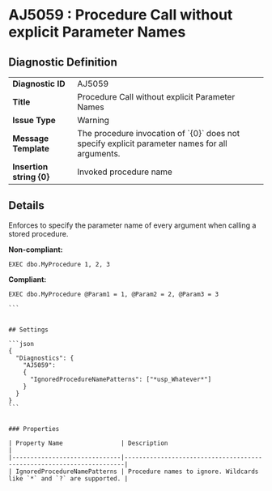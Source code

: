 # AJ5059 : Procedure Call without explicit Parameter Names

## Diagnostic Definition

<table>
  <tr>
    <td class="header"><b>Diagnostic ID</b></td>
    <td>AJ5059</td>
  </tr>
  <tr>
    <td class="header"><b>Title</b></td>
    <td>Procedure Call without explicit Parameter Names</td>
  </tr>
  <tr>
    <td class="header"><b>Issue Type</b></td>
    <td>Warning</td>
  </tr>
  <tr>
    <td class="header"><b>Message Template</b></td>
    <td>The procedure invocation of `{0}` does not specify explicit parameter names for all arguments.</td>
  </tr>
    <tr>
    <td class="header"><b>Insertion string {0}</b></td>
    <td>Invoked procedure name</td>
  </tr>

</table>

## Details

Enforces to specify the parameter name of every argument when calling a stored procedure.

**Non-compliant:**

```tsql
EXEC dbo.MyProcedure 1, 2, 3
```

**Compliant:**

~~~~```tsql
EXEC dbo.MyProcedure @Param1 = 1, @Param2 = 2, @Param3 = 3

```


## Settings

```json
{
  "Diagnostics": {
    "AJ5059":
    {
      "IgnoredProcedureNamePatterns": ["*usp_Whatever*"]
    }
  }
}
```


### Properties

| Property Name                | Description                                                          |
|------------------------------|----------------------------------------------------------------------|
| IgnoredProcedureNamePatterns | Procedure names to ignore. Wildcards like `*` and `?` are supported. |




